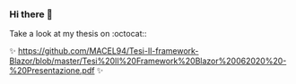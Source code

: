 ### Hi there 👋

Take a look at my thesis on :octocat:: 

✨ https://github.com/MACEL94/Tesi-Il-framework-Blazor/blob/master/Tesi%20Il%20Framework%20Blazor%20062020%20-%20Presentazione.pdf ✨


<!--
**MACEL94/MACEL94** is a ✨ _special_ ✨ repository because its `README.md` (this file) appears on your GitHub profile.

Here are some ideas to get you started:

- 🔭 I’m currently working on ...
- 🌱 I’m currently learning ...
- 👯 I’m looking to collaborate on ...
- 🤔 I’m looking for help with ...
- 💬 Ask me about ...
- 📫 How to reach me: ...
- 😄 Pronouns: ...
- ⚡ Fun fact: ...
-->
